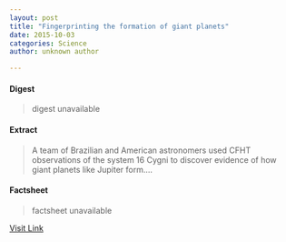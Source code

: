 ```yaml
---
layout: post
title: "Fingerprinting the formation of giant planets"
date: 2015-10-03
categories: Science
author: unknown author

---
```



#### Digest
>digest unavailable

#### Extract
>A team of Brazilian and American astronomers used CFHT observations of the system 16 Cygni to discover evidence of how giant planets like Jupiter form....

#### Factsheet
>factsheet unavailable

[Visit Link](http://phys.org/news324884769.html)


